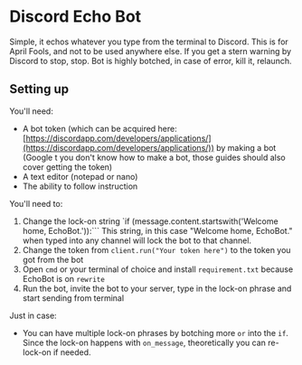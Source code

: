 # Discord Echo Bot

Simple, it echos whatever you type from the terminal to Discord. This is for April Fools, and not to be used anywhere else. If you get a stern warning by Discord to stop, stop. Bot is highly botched, in case of error, kill it, relaunch.

## Setting up
You'll need:

* A bot token (which can be acquired here: [https://discordapp.com/developers/applications/](https://discordapp.com/developers/applications/)) by making a bot (Google t you don't know how to make a bot, those guides should also cover getting the token)
* A text editor (notepad or nano)
* The ability to follow instruction

You'll need to:

1. Change the lock-on string
`if (message.content.startswith('Welcome home, EchoBot.')):```
This string, in this case "Welcome home, EchoBot." when typed into any channel will lock the bot to that channel.
2. Change the token from `client.run("Your token here")` to the token you got from the bot 
3. Open `cmd` or your terminal of choice and install `requirement.txt` because EchoBot is on `rewrite`
4. Run the bot, invite the bot to your server, type in the lock-on phrase and start sending from terminal

Just in case:

* You can have multiple lock-on phrases by botching more `or` into the `if`. Since the lock-on happens with `on_message`, theoretically you can re-lock-on if needed.
